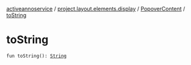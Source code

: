 [activeannoservice](../../index.md) / [project.layout.elements.display](../index.md) / [PopoverContent](index.md) / [toString](./to-string.md)

# toString

`fun toString(): `[`String`](https://kotlinlang.org/api/latest/jvm/stdlib/kotlin/-string/index.html)